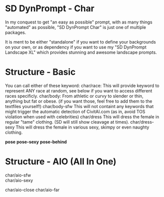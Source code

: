 # SD DynPrompt - Char

In my conquest to get "an easy as possible" prompt, with as many things "automated" as possible, "SD DynPrompt Char" is just one of multiple packages.

It is ment to be either "standalone" if you want to define your backgrounds on your own, or as dependency if you want to use my "SD DynPrompt Landscape XL" which provides stunning and awesome landscape prompts.



# Structure - Basic

You can call either of these keyword: 
char/race:		This will provide keyword to represent ANY race at random, see below if you want to access different races specificly.
char/body:		From athletic or curvy to slender or thin, anything but fat or obese. (if you want those, feel free to add them to the textfiles yourself!)
char/body-sfw		This will not containt any keywords that might trigger the automatic detection of CivitAI.com (as in, avoid TOS violation when used with celebrities)
char/dress		This will dress the female in regular "tame" clothing. (SD will still show cleavage at times).
char/dress-sexy		This will dress the female in various sexy, skimpy or even naughty clothing.


__pose__
__pose-sexy__
__pose-behind__



# Structure - AIO (All In One)
char/aio-sfw		
char/aio-sexy

char/aio-close
char/aio-far
